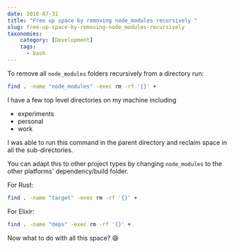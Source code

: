 ```yaml
---
date: 2018-07-31
title: "Free up space by removing node_modules recursively "
slug: free-up-space-by-removing-node_modules-recursively
taxonomies: 
    category: [Development]
    tags:
      - bash
---
```


To remove all `node_modules` folders recursively from a directory run:

```bash
find . -name "node_modules" -exec rm -rf '{}' +
```

I have a few top level directories on my machine including

- experiments
- personal
- work

I was able to run this command in the parent directory and reclaim space in all the sub-directories. 

You can adapt this to other project types by changing `node_modules` to the other platforms' dependency/build folder. 

For Rust: 
```bash
find . -name "target" -exec rm -rf '{}' +
```

For Elixir: 
```bash
find . -name "deps" -exec rm -rf '{}' +
```

Now what to do with all this space? 😄

